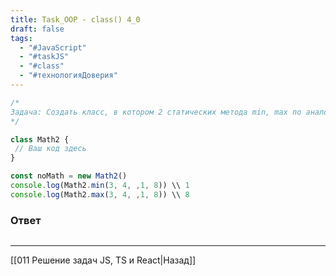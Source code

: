 ```yaml
---
title: Task_OOP - class() 4_0
draft: false
tags:
  - "#JavaScript"
  - "#taskJS"
  - "#class"
  - "#технологияДоверия"
---
```

```js
/*
Задача: Создать класс, в котором 2 статических метода min, max по аналогии с Math.min, Math.max; Ограничения: запрещено инстанцировать данный класс - должно выбрасываться исключение в рантайме и дизайн тайме (ошибка в консоль и ошибка тайпскрипта)
*/

class Math2 {
 // Ваш код здесь
}

const noMath = new Math2()
console.log(Math2.min(3, 4, ,1, 8)) \\ 1
console.log(Math2.max(3, 4, ,1, 8)) \\ 8
```

### Ответ

```js

```

___

[[011 Решение задач JS, TS и React|Назад]]